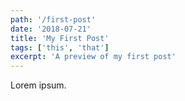 ```yaml
---
path: '/first-post'
date: '2018-07-21'
title: 'My First Post'
tags: ['this', 'that']
excerpt: 'A preview of my first post'
---
```


Lorem ipsum.
